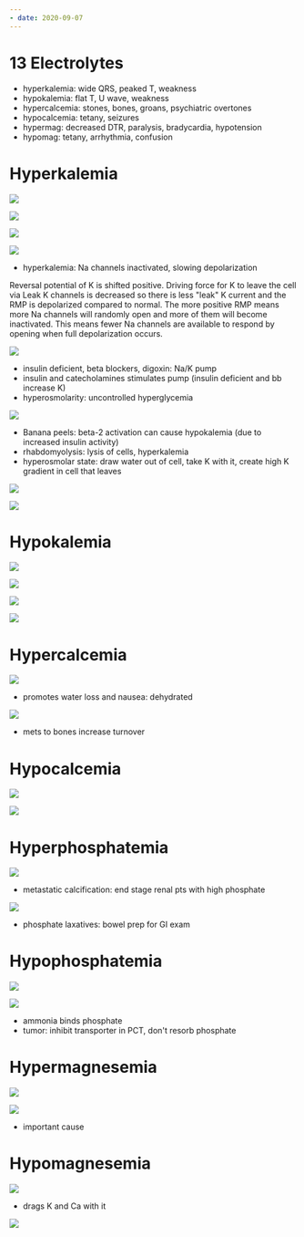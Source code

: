```yaml
---
- date: 2020-09-07
---
```


# 13 Electrolytes

- hyperkalemia: wide QRS, peaked T, weakness
- hypokalemia: flat T, U wave, weakness
- hypercalcemia: stones, bones, groans, psychiatric overtones
- hypocalcemia: tetany, seizures
- hypermag: decreased DTR, paralysis, bradycardia, hypotension
- hypomag: tetany, arrhythmia, confusion

# Hyperkalemia

<!-- potassium uses -->

![](https://photos.thisispiggy.com/file/wikiFiles/WmbkIao.jpg)

<!-- hyperkalemia symptoms -->

![](https://photos.thisispiggy.com/file/wikiFiles/zVjFZHB.jpg)

![](https://photos.thisispiggy.com/file/wikiFiles/2IH3UnJ.jpg)

![](https://photos.thisispiggy.com/file/wikiFiles/K8VGMa7.jpg)

- hyperkalemia: Na channels inactivated, slowing depolarization

Reversal potential of K is shifted positive. Driving force for K to leave the cell via Leak K channels is decreased so there is less "leak" K current and the RMP is depolarized compared to normal.  The more positive RMP means more Na channels will randomly open and more of them will become inactivated.  This means fewer Na channels are available to respond by opening when full depolarization occurs.

<!-- hyperkalemia causes -->

![](https://photos.thisispiggy.com/file/wikiFiles/cLh2eWj.jpg)

- insulin deficient, beta blockers, digoxin: Na/K pump
- insulin and catecholamines stimulates pump (insulin deficient and bb increase K)
- hyperosmolarity: uncontrolled hyperglycemia

![](https://photos.thisispiggy.com/file/wikiFiles/L4Nxc04.jpg)

- Banana peels: beta-2 activation can cause hypokalemia (due to increased insulin activity)
- rhabdomyolysis: lysis of cells, hyperkalemia
- hyperosmolar state: draw water out of cell, take K with it, create high K gradient in cell that leaves

![](https://photos.thisispiggy.com/file/wikiFiles/ccxEWUr.jpg)

![](https://photos.thisispiggy.com/file/wikiFiles/S8KZT31.jpg)

# Hypokalemia

<!-- hypokalemia symptoms -->

![](https://photos.thisispiggy.com/file/wikiFiles/u6Cd11K.jpg)

![](https://photos.thisispiggy.com/file/wikiFiles/2pbEafI.jpg)

<!-- hypokalemia causes -->

![](https://photos.thisispiggy.com/file/wikiFiles/ZTtckmT.jpg)

![](https://photos.thisispiggy.com/file/wikiFiles/iQJz07g.jpg)

# Hypercalcemia

<!-- hypercalcemia symptoms -->

![](https://photos.thisispiggy.com/file/wikiFiles/fd0m6m8.jpg)

- promotes water loss and nausea: dehydrated

<!-- hypercalcemia causes -->

![](https://photos.thisispiggy.com/file/wikiFiles/MdUEJAU.jpg)

- mets to bones increase turnover

# Hypocalcemia

<!-- hypocalcemia symptoms -->

![](https://photos.thisispiggy.com/file/wikiFiles/4HV0jEV.jpg)

<!-- hypocalcemia causes -->

![](https://photos.thisispiggy.com/file/wikiFiles/nhmfRC8.jpg)

# Hyperphosphatemia

<!-- hyperphosphatemia symptoms -->

![](https://photos.thisispiggy.com/file/wikiFiles/sgTCucJ.jpg)

- metastatic calcification: end stage renal pts with high phosphate

<!-- hyperphosphatemia causes -->

![](https://photos.thisispiggy.com/file/wikiFiles/pEDp4ab.jpg)

- phosphate laxatives: bowel prep for GI exam

# Hypophosphatemia

<!-- hypophosphatemia symptoms -->

![](https://photos.thisispiggy.com/file/wikiFiles/9mthP31.jpg)

<!-- hypophosphatemia causes -->

![](https://photos.thisispiggy.com/file/wikiFiles/vcVVr3Y.jpg)

- ammonia binds phosphate
- tumor: inhibit transporter in PCT, don't resorb phosphate

# Hypermagnesemia

<!-- hypermagnesemia symptoms -->

![](https://photos.thisispiggy.com/file/wikiFiles/hgMX8SL.jpg)

<!-- hypermagnesemia causes -->

![](https://photos.thisispiggy.com/file/wikiFiles/MmQXLXy.jpg)

- important cause

# Hypomagnesemia

<!-- hypomagnesemia symptoms -->

![](https://photos.thisispiggy.com/file/wikiFiles/s35VSiY.jpg)

- drags K and Ca with it

<!-- hypomagnesemia causes -->

![](https://photos.thisispiggy.com/file/wikiFiles/C34h3D8.jpg)
